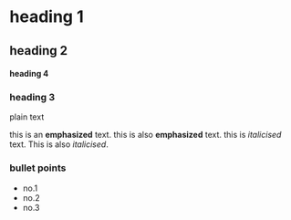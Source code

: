 # heading 1

## heading 2

#### heading 4

### heading 3


plain text

this is an **emphasized** text. this is also __emphasized__ text. this is _italicised_ text. This is also *italicised*.

### bullet points
* no.1
* no.2
* no.3
